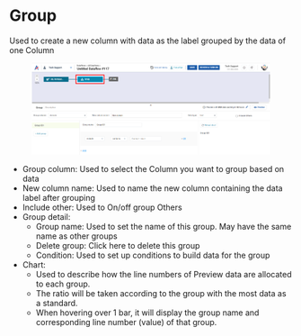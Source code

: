 # Group

Used to create a new column with data as the label grouped by the data of one Column

<figure><img src="../../../../.gitbook/assets/image (1276).png" alt=""><figcaption></figcaption></figure>

* Group column: Used to select the Column you want to group based on data
* New column name: Used to name the new column containing the data label after grouping
* Include other: Used to On/off group Others
* Group detail:
  * Group name: Used to set the name of this group. May have the same name as other groups
  * Delete group: Click here to delete this group
  * Condition: Used to set up conditions to build data for the group
* Chart:&#x20;
  * Used to describe how the line numbers of Preview data are allocated to each group.&#x20;
  * The ratio will be taken according to the group with the most data as a standard.
  * When hovering over 1 bar, it will display the group name and corresponding line number (value) of that group.

